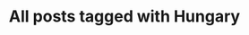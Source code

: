 ---
layout: tag
title: "All posts tagged with Hungary"
permalink: /weblog/tags/hungary/
taxonomy: Hungary
---